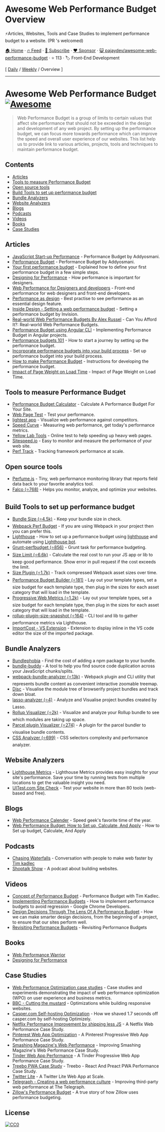 # Awesome Web Performance Budget Overview

⚡️Articles, Websites, Tools and Case Studies to implement performance budget to a website. (PR 's welcomed)

[🏠 Home](/README.md) · [🔥 Feed](https://www.trackawesomelist.com/pajaydev/awesome-web-performance-budget/rss.xml) · [📮 Subscribe](https://trackawesomelist.us17.list-manage.com/subscribe?u=d2f0117aa829c83a63ec63c2f&id=36a103854c) · [❤️  Sponsor](https://github.com/sponsors/theowenyoung) · [😺 pajaydev/awesome-web-performance-budget](https://github.com/pajaydev/awesome-web-performance-budget) · ⭐ 113 · 🏷️ Front-End Development

[ [Daily](/content/pajaydev/awesome-web-performance-budget/README.md) / [Weekly](/content/pajaydev/awesome-web-performance-budget/week/README.md) / Overview ]

---

# Awesome Web Performance Budget [![Awesome](https://awesome.re/badge.svg)](https://awesome.re)

> Web Performance Budget is a group of limits to certain values that affect site performance that should not be exceeded in the design and development of any web project. By setting up the performance budget, we can focus more towards performance which can improve the speed and overall user experience of our websites. This list help us to provide link to various articles, projects, tools and techniques to maintain performance budget.

## Contents

*   [Articles](#articles)
*   [Tools to measure Performance Budget](#tools-to-measure-performance-budget)
*   [Open source tools](#open-source-tools)
*   [Build Tools to set up performance budget](#build-tools-to-set-up-performance-budget)
*   [Bundle Analyzers](#bundle-analyzers)
*   [Website Analyzers](#website-analyzers)
*   [Blogs](#blogs)
*   [Podcasts](#podcasts)
*   [Videos](#videos)
*   [Books](#books)
*   [Case Studies](#case-studies)

## Articles

*   [JavaScript Start-up Performance](https://medium.com/reloading/javascript-start-up-performance-69200f43b201) - Performance Budget by Addyosmani.
*   [Performance Budget](https://addyosmani.com/blog/performance-budgets/) - Performance Budget by Addyosmani.
*   [Your first performance budget](https://web.dev/your-first-performance-budget/) - Explained how to define your first performance budget in a few simple steps.
*   [Designing for Performance](http://designingforperformance.com/index.html#table-of-contents) - How performance is important for designers.
*   [Web Performance for Designers and developers](https://csswizardry.com/2013/01/front-end-performance-for-web-designers-and-front-end-developers/) - Front-end performance for web designers and front-end developers.
*   [Performance as design](http://bradfrost.com/blog/post/performance-as-design/) - Best practise to see performance as an essential design feature.
*   [Inside Design - Setting a web performance budget](https://www.invisionapp.com/inside-design/setting-a-web-performance-budget/) - Setting a performance budget by Invision.
*   [Real-world Web Performance Budgets By Alex Russel](https://infrequently.org/2017/10/can-you-afford-it-real-world-web-performance-budgets/) - Can You Afford It?: Real-world Web Performance Budgets.
*   [Performance Budget using Angular CLI](https://medium.com/dailyjs/how-did-angular-cli-budgets-save-my-day-and-how-they-can-save-yours-300d534aae7a) - Implementing Performance Budget in Angular projects.
*   [Performance budgets 101](https://web.dev/performance-budgets-101/) - How to start a journey by setting up the performance budget.
*   [Incorporate performance budgets into your build process](https://web.dev/incorporate-performance-budgets-into-your-build-tools) - Set up performance budget into your build process.
*   [How to make Performance Budget](http://v3.danielmall.com/articles/how-to-make-a-performance-budget/) - Instructions for developing the performance budget.
*   [Impact of Page Weight on Load Time](https://paulcalvano.com/2018-07-02-impact-of-page-weight-on-load-time/) - Impact of Page Weight on Load Time.

## Tools to measure Performance Budget

*   [Performance Budget Calculator](http://www.performancebudget.io/) - Calculate A Performance Budget For Your Site.
*   [Web Page Test](https://www.webpagetest.org/easy) - Test your performance.
*   [lightest app](https://www.lightest.app/) - Visualize web performance against competitors.
*   [Speed Curve](https://speedcurve.com) - Measuring web performance, get today's performance metrics.
*   [Yellow Lab Tools](https://yellowlab.tools/) - Online test to help speeding up heavy web pages.
*   [Sitespeed.io](https://www.sitespeed.io/) - Easy to monitor and measure the performance of your web site.
*   [Perf Track](https://perf-track.web.app/) - Tracking framework performance at scale.

## Open source tools

*   [Perfume.js](https://zizzamia.github.io/perfume/) - Tiny, web performance monitoring library that reports field data back to your favorite analytics tool.
*   [Falco (⭐768)](https://github.com/theodo/falco) - Helps you monitor, analyze, and optimize your websites.

## Build Tools to set up performance budget

*   [Bundle Size (⭐4.5k)](https://github.com/siddharthkp/bundlesize) - Keep your bundle size in check.
*   [Webpack Perf Budget](https://webpack.js.org/configuration/performance/) - If you are using Webpack in your project then you can prefer this.
*   [Lighthouse](https://web.dev/use-lighthouse-for-performance-budgets/) - How to set up a performance budget using [lighthouse](https://developers.google.com/web/tools/lighthouse) and automate using [Lighthouse bot](https://web.dev/using-lighthouse-bot-to-set-a-performance-budget/).
*   [Grunt-perfbudget (⭐856)](https://github.com/tkadlec/grunt-perfbudget) - Grunt task for performance budgeting.
*   [Size Limit (⭐6.6k)](https://github.com/ai/size-limit) - Calculate the real cost to run your JS app or lib to keep good performance. Show error in pull request if the cost exceeds the limit.
*   [Size Plugin (⭐1.7k)](https://github.com/GoogleChromeLabs/size-plugin) - Track compressed Webpack asset sizes over time.
*   [Performance Budget Builder (⭐181)](https://github.com/GoogleChromeLabs/pr-bot) - Lay out your template types, set a size budget for each template type, then plug in the sizes for each asset category that will load in the template.
*   [Progressive Web Metrics (⭐1.2k)](https://github.com/paulirish/pwmetrics) - Lay out your template types, set a size budget for each template type, then plug in the sizes for each asset category that will load in the template.
*   [rollup-plugin-size-snapshot (⭐164)](https://github.com/TrySound/rollup-plugin-size-snapshot) - CLI tool and lib to gather performance metrics via Lighthouse.
*   [ImportCost - VS Extension](https://marketplace.visualstudio.com/items?itemName=wix.vscode-import-cost) - Extension to display inline in the VS code editor the size of the imported package.

## Bundle Analyzers

*   [Bundlephobia](https://bundlephobia.com/) - Find the cost of adding a npm package to your bundle.
*   [bundle-buddy](https://bundle-buddy.firebaseapp.com/) - A tool to help you find source code duplication across your JavaScript chunks/splits.
*   [webpack-bundle-analyzer (⭐13k)](https://github.com/webpack-contrib/webpack-bundle-analyzer) - Webpack plugin and CLI utility that represents bundle content as convenient interactive zoomable treemap.
*   [Disc](http://hughsk.io/disc/) - Visualise the module tree of browserify project bundles and track down bloat.
*   [lasso-analyzer (⭐4)](https://github.com/ajay2507/lasso-analyzer) - Analyze and Visualise project bundles created by Lasso.
*   [Rollup Visualizer (⭐2k)](https://github.com/btd/rollup-plugin-visualizer) - Visualize and analyze your Rollup bundle to see which modules are taking up space.
*   [Parcel plugin Visualizer (⭐274)](https://github.com/gregtillbrook/parcel-plugin-bundle-visualiser) - A plugin for the parcel bundler to visualise bundle contents.
*   [CSS Analyzer (⭐699)](https://github.com/macbre/analyze-css) - CSS selectors complexity and performance analyzer.

## Website Analyzers

*   [Lighthouse Metrics](https://lighthouse-metrics.com/) - Lighthouse Metrics provides easy insights for your site's performance. Save your time by running tests from multiple locations to get the valuable insight you need.
*   [UITest.com Site Check](https://uitest.com/check/) - Test your website in more than 80 tools (web-based and free).

## Blogs

*   [Web Performance Calender](https://calendar.perfplanet.com/2020/) - Speed geek's favorite time of the year.
*   [Web Performance Budget: How to Set up, Calculate, And Apply](https://uxify.com/blog/post/web-performance-budget-guide) - How to Set up budget, Calculate, And Apply

## Podcasts

*   [Chasing Waterfalls](https://chasingwaterfalls.io/) - Conversation with people to make web faster by [Tim kadlec](https://timkadlec.com/)
*   [Shoptalk Show](https://shoptalkshow.com/) - A podcast about building websites.

## Videos

*   [Concept of Performance Budget](https://www.youtube.com/watch?list=PLYo5nh8xQFpkwsu9QNlCpPGkmCCuTTWDJ\&v=yqejmZrtmNg) - Performance Budget with Tim Kadlec.
*   [Implementing Performance Budgets](https://youtu.be/vVlpCmK1l5k) - How to implement performance budgets to avoid regression - Google Chrome Developers.
*   [Design Decisions Through The Lens Of A Performance Budget](https://vimeo.com/108328247) - How we can make smarter design decisions, from the beginning of a project, to ensure that our sites perform well.
*   [Revisiting Performance Budgets](https://www.youtube.com/watch?v=cnr3CJwpaps) - Revisiting Performance Budgets

## Books

*   [Web Performance Warrior](https://www.oreilly.com/library/view/web-performance-warrior/9781492048114/)
*   [Designing for Performance](http://designingforperformance.com/)

## Case Studies

*   [Web Performance Optimization case studies](https://wpostats.com/) - Case studies and experiments demonstrating the impact of web performance optimization (WPO) on user experience and business metrics.
*   [BBC - Cutting the mustard](http://responsivenews.co.uk/post/18948466399/cutting-the-mustard) - Optimizations while building responsive websites.
*   [Casper.com Self-hosting Optimization](https://medium.com/caspertechteam/we-shaved-1-7-seconds-off-casper-com-by-self-hosting-optimizely-2704bcbff8ec) - How we shaved 1.7 seconds off casper.com by self-hosting Optimizely.
*   [Netflix Performance Improvement by shipping less JS](https://medium.com/dev-channel/a-netflix-web-performance-case-study-c0bcde26a9d9) - A Netflix Web Performance Case Study.
*   [Pinterest Web App Optimization](https://medium.com/dev-channel/a-pinterest-progressive-web-app-performance-case-study-3bd6ed2e6154/) - A Pinterest Progressive Web App Performance Case Study.
*   [Smashing Magazine's Web Performance](https://www.smashingmagazine.com/2014/09/improving-smashing-magazine-performance-case-study/) - Improving Smashing Magazine's Web Performance Case Study.
*   [Tinder Web App Performance](https://medium.com/@addyosmani/a-tinder-progressive-web-app-performance-case-study-78919d98ece0/) - A Tinder Progressive Web App Performance Case Study.
*   [Treebo PWA Case Study](https://medium.com/dev-channel/treebo-a-react-and-preact-progressive-web-app-performance-case-study-5e4f450d5299/) - Treebo - React And Preact PWA Performance Case Study.
*   [Twitter Lite](https://medium.com/@paularmstrong/twitter-lite-and-high-performance-react-progressive-web-apps-at-scale-d28a00e780a3/) - A Twitter Lite Web App at Scale.
*   [Telegraph - Creating a web performance culture](https://medium.com/the-telegraph-engineering/improving-third-party-web-performance-at-the-telegraph-a0a1000be5) - Improving third-party web performance at The Telegraph.
*   [Zillow's Performance Budget](https://www.zillow.com/engineering/bigger-faster-more-engaging-budget/) - A true story of how Zillow uses performance budgeting.

## License

[![CC0](https://mirrors.creativecommons.org/presskit/buttons/88x31/svg/cc-zero.svg)](https://creativecommons.org/publicdomain/zero/1.0)

